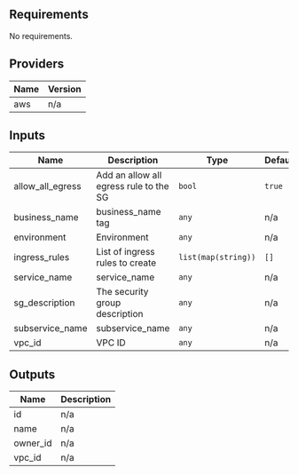 ## Requirements

No requirements.

## Providers

| Name | Version |
|------|---------|
| aws | n/a |

## Inputs

| Name | Description | Type | Default | Required |
|------|-------------|------|---------|:--------:|
| allow\_all\_egress | Add an allow all egress rule to the SG | `bool` | `true` | no |
| business\_name | business\_name tag | `any` | n/a | yes |
| environment | Environment | `any` | n/a | yes |
| ingress\_rules | List of ingress rules to create | `list(map(string))` | `[]` | no |
| service\_name | service\_name | `any` | n/a | yes |
| sg\_description | The security group description | `any` | n/a | yes |
| subservice\_name | subservice\_name | `any` | n/a | yes |
| vpc\_id | VPC ID | `any` | n/a | yes |

## Outputs

| Name | Description |
|------|-------------|
| id | n/a |
| name | n/a |
| owner\_id | n/a |
| vpc\_id | n/a |

